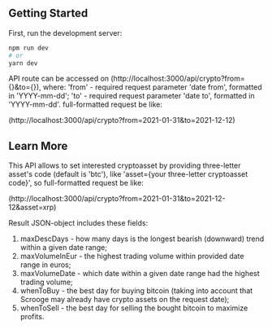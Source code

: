 ## Getting Started

First, run the development server:

```bash
npm run dev
# or
yarn dev
```

API route can be accessed on (http://localhost:3000/api/crypto?from={}&to={}),
where:
'from' - required request parameter 'date from', formatted in 'YYYY-mm-dd';
'to' - required request parameter 'date to', formatted in 'YYYY-mm-dd'.
full-formatted request be like:

(http://localhost:3000/api/crypto?from=2021-01-31&to=2021-12-12)

## Learn More

This API allows to set interested cryptoasset by providing three-letter asset's code (default is 'btc'), like 'asset={your three-letter cryptoasset code}', so full-formatted request be like:

(http://localhost:3000/api/crypto?from=2021-01-31&to=2021-12-12&asset=xrp)

Result JSON-object includes these fields:
1. maxDescDays - how many days is the longest bearish (downward) trend within a given date range;
2. maxVolumeInEur - the highest trading volume within provided date range in euros;
3. maxVolumeDate - which date within a given date range had the highest trading volume;
4. whenToBuy - the best day for buying bitcoin (taking into account that Scrooge may already have crypto assets on the request date);
5. whenToSell - the best day for selling the bought bitcoin to maximize profits.
